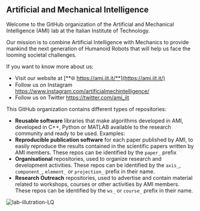 ## Artificial and Mechanical Intelligence

Welcome to the GitHub organization of the Artificial and Mechanical Intelligence (AMI) lab at the Italian Institute of Technology.

Our mission is to combine Artificial Intelligence with Mechanics to provide mankind the next generation of Humanoid Robots that will help us face the looming societal challenges.


If you want to know more about us:
* Visit our website at [**🌐 https://ami.iit.it/**](https://ami.iit.it/)
* Follow us on Instagram https://www.instagram.com/artificialmechintelligence/
* Follow us on Twitter https://twitter.com/ami_iit


This GitHub organization contains different types of repositories:
* **Reusable software** libraries that make algorithms developed in AMI, developed in C++, Python or MATLAB available to the research community and ready to be used. Examples: 
* **Reproducible publication software** for each paper published by AMI, to easily reproduce the results contained in the scientific papers written by AMI members. These repos can be identified by the `paper_` prefix
* **Organisational** repositories, used to organize research and development activities. These repos can be identified by the `axis_`, `component_`, `element_` or `projection_` prefix in their name.
* **Research Outreach** repositories, used to advertise and contain material related to workshops, courses or other activities by AMI members. These repos can be identified by the `ws_` or `course_` prefix in their name.


 

![lab-illutration-LQ](https://user-images.githubusercontent.com/5045846/140615269-fac62de5-d08c-464b-a398-40f3de6b103a.png)

